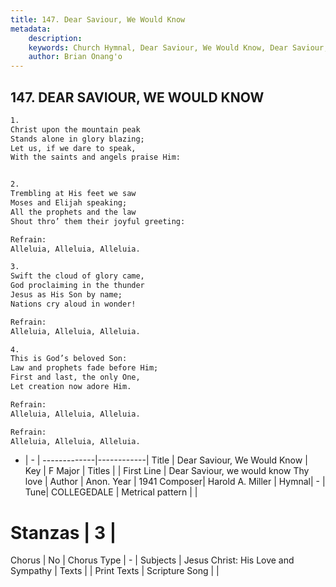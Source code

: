 ```yaml
---
title: 147. Dear Saviour, We Would Know
metadata:
    description: 
    keywords: Church Hymnal, Dear Saviour, We Would Know, Dear Saviour, we would know Thy love , 
    author: Brian Onang'o
---
```



## 147. DEAR SAVIOUR, WE WOULD KNOW

```txt
1.
Christ upon the mountain peak
Stands alone in glory blazing;
Let us, if we dare to speak,
With the saints and angels praise Him:


2.
Trembling at His feet we saw
Moses and Elijah speaking;
All the prophets and the law
Shout thro’ them their joyful greeting:

Refrain:
Alleluia, Alleluia, Alleluia.

3.
Swift the cloud of glory came,
God proclaiming in the thunder
Jesus as His Son by name;
Nations cry aloud in wonder!

Refrain:
Alleluia, Alleluia, Alleluia.

4.
This is God’s beloved Son:
Law and prophets fade before Him;
First and last, the only One,
Let creation now adore Him.

Refrain:
Alleluia, Alleluia, Alleluia.

Refrain:
Alleluia, Alleluia, Alleluia.

```

- |   -  |
-------------|------------|
Title | Dear Saviour, We Would Know |
Key | F Major |
Titles |  |
First Line | Dear Saviour, we would know Thy love  |
Author | Anon.
Year | 1941
Composer| Harold A. Miller |
Hymnal|  - |
Tune| COLLEGEDALE |
Metrical pattern | |
# Stanzas | 3 |
Chorus | No |
Chorus Type | - |
Subjects | Jesus Christ: His Love and Sympathy |
Texts |  |
Print Texts | 
Scripture Song |  |
  
